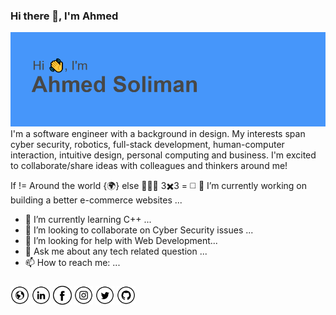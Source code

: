 <!--
**ahmedesoliman/ahmedesoliman** is a ✨ _special_ ✨ repository because its `README.md` (this file) appears on your GitHub profile.

Here are some ideas to get you started:

- 🔭 I’m currently working on ...
- 🌱 I’m currently learning ...
- 👯 I’m looking to collaborate on ...
- 🤔 I’m looking for help with ...
- 💬 Ask me about ...
- 📫 How to reach me: ...
- 😄 Pronouns: ...
- ⚡ Fun fact: ...
-->

### Hi there 👋, I'm Ahmed

<img src="https://raw.githubusercontent.com/ahmedesoliman/ahmedesoliman/master/header.png" alt="">   
I'm a software engineer with a background in design. My interests span cyber security, robotics, full-stack development, human-computer interaction, intuitive design, personal computing and business. I'm excited to collaborate/share ideas with colleagues and thinkers around me!

If != Around the world {🌍}
else
🔺🔻🔺
3✖️3 = ◻️
🔭 I’m currently working on building a better e-commerce websites ...

- 🌱 I’m currently learning C++ ...
- 👯 I’m looking to collaborate on Cyber Security issues ...
- 🤔 I’m looking for help with Web Development...
- 💬 Ask me about any tech related question ...
- 📫 How to reach me: ...
<!-- - 😄 Pronouns: ...
- ⚡ Fun fact: ... -->

###

<a href="https://ahmedesoliman.com" target="_blank"><img src="https://raw.githubusercontent.com/ahmedesoliman/ahmedesoliman/master/www.png" alt="Website" width="30"></a>
<a href="https://www.linkedin.com/in/ahmedesoliman/" target="_blank"><img src="https://raw.githubusercontent.com/ahmedesoliman/ahmedesoliman/master/in.png" alt="LinkedIn" width="30"></a>
<a href="https://www.facebook.com/ahmedesoliman/" target="_blank"><img src="https://raw.githubusercontent.com/ahmedesoliman/ahmedesoliman/master/fb.png" alt="Facebook" width="30"></a>
<a href="https://www.instagram.com/ahmedesoliman/" target="_blank"><img src="https://raw.githubusercontent.com/ahmedesoliman/ahmedesoliman/master/ig.png" alt="Instagram" width="30"></a>
<a href="https://twitter.com/ahmedesolimans" target="_blank"><img src="https://raw.githubusercontent.com/ahmedesoliman/ahmedesoliman/master/tw.png" alt="Twitter" width="30"></a>
<a href="https://github.com/ahmedesoliman" target="_blank"><img src="https://raw.githubusercontent.com/ahmedesoliman/ahmedesoliman/master/git.png" alt="GitHub" width="30"></a>
